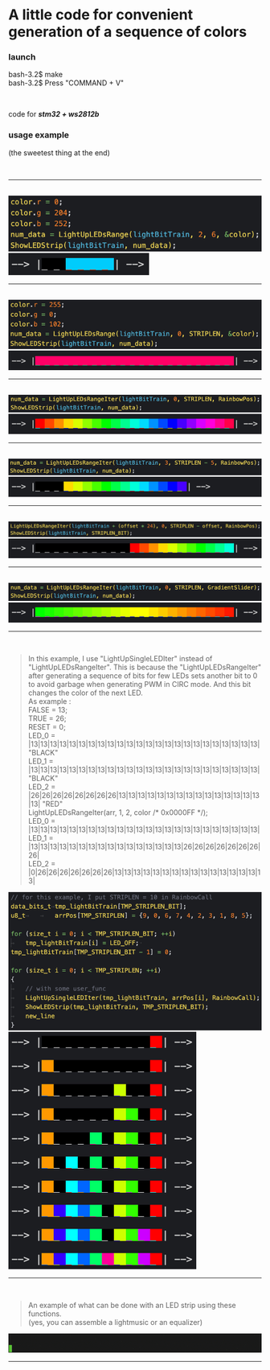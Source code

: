 # A little code for convenient generation of a sequence of colors<br>

### launch
bash-3.2$ make <br>
bash-3.2$ Press "COMMAND + V" <br>

<br>

code for ***stm32 + ws2812b***

### usage example <br>
(the sweetest thing at the end)

<br><hr><br>
![code_example_0](/plyhi/for_LEDs/img_for_git/code_0.png) ![res_example_0](/plyhi/for_LEDs/img_for_git/res_0.png)
<br><hr><br>
![code_example_1](/plyhi/for_LEDs/img_for_git/code_1.png) ![res_example_1](/plyhi/for_LEDs/img_for_git/res_1.png)
<br><hr><br>
![code_example_2](/plyhi/for_LEDs/img_for_git/code_2.png) ![res_example_2](/plyhi/for_LEDs/img_for_git/res_2.png)
<br><hr><br>
![code_example_3](/plyhi/for_LEDs/img_for_git/code_3.png) ![res_example_3](/plyhi/for_LEDs/img_for_git/res_3.png)
<br><hr><br>
![code_example_4](/plyhi/for_LEDs/img_for_git/code_4.png) ![res_example_4](/plyhi/for_LEDs/img_for_git/res_4.png)
<br><hr><br>
![code_example_5](/plyhi/for_LEDs/img_for_git/code_5.png) ![res_example_5](/plyhi/for_LEDs/img_for_git/res_5.png)
<br><hr><br>

> In this example, I use "LightUpSingleLEDIter" instead of "LightUpLEDsRangeIter".
> This is because the "LightUpLEDsRangeIter" after generating a sequence of bits
> for few LEDs sets another bit to 0 to avoid garbage when generating PWM in CIRC mode.
> And this bit changes the color of the next LED.<br>
> As example :<br>
> FALSE = 13;<br>
> TRUE = 26;<br>
> RESET = 0;<br>
> LED_0 = |13|13|13|13|13|13|13|13|13|13|13|13|13|13|13|13|13|13|13|13|13|13|13|13| "BLACK"<br>
> LED_1 = |13|13|13|13|13|13|13|13|13|13|13|13|13|13|13|13|13|13|13|13|13|13|13|13| "BLACK"<br>
> LED_2 = |26|26|26|26|26|26|26|26|13|13|13|13|13|13|13|13|13|13|13|13|13|13|13|13| "RED"<br>
> LightUpLEDsRangeIter(arr, 1, 2, color /* 0x0000FF */);<br>
> LED_0 = |13|13|13|13|13|13|13|13|13|13|13|13|13|13|13|13|13|13|13|13|13|13|13|13|<br>
> LED_1 = |13|13|13|13|13|13|13|13|13|13|13|13|13|13|13|13|26|26|26|26|26|26|26|26|<br>
> LED_2 = |0|26|26|26|26|26|26|26|13|13|13|13|13|13|13|13|13|13|13|13|13|13|13|13|

![code_example_6](/plyhi/for_LEDs/img_for_git/code_6.png) ![res_example_6](/plyhi/for_LEDs/img_for_git/res_6.png)
<br><hr><br>

> An example of what can be done with an LED strip using these functions.<br>
> (yes, you can assemble a lightmusic or an equalizer)

![res_example_7](/plyhi/for_LEDs/img_for_git/volume.gif)
<br><hr><br>
